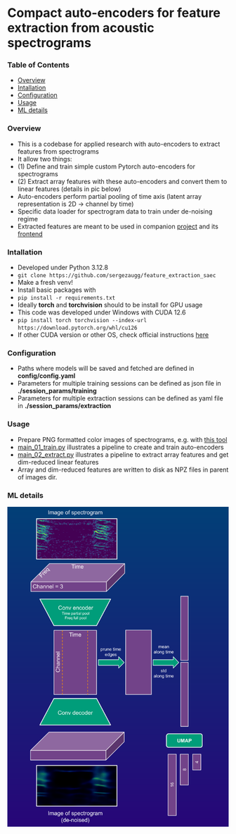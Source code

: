 # Compact auto-encoders for feature extraction from acoustic spectrograms  

### Table of Contents
* [Overview](#Overview)
* [Intallation](#Intallation)
* [Configuration](#Configuration)
* [Usage](#Usage)
* [ML details](#ML-details)

### Overview
* This is a codebase for applied research with auto-encoders to extract features from spectrograms 
* It allow two things:
* (1) Define and train simple custom Pytorch auto-encoders for spectrograms
* (2) Extract array features with these auto-encoders and convert them to linear features (details in pic below)
* Auto-encoders perform partial pooling of time axis (latent array representation is 2D -> channel by time)
* Specific data loader for spectrogram data to train under de-noising regime
* Extracted features are meant to be used in companion [project](https://github.com/sergezaugg/spectrogram_image_clustering) and its [frontend](https://spectrogram-image-clustering.streamlit.app/)

### Intallation  
* Developed under Python 3.12.8
* ```git clone https://github.com/sergezaugg/feature_extraction_saec```
* Make a fresh venv!
* Install basic packages with
* ```pip install -r requirements.txt```
* Ideally **torch** and **torchvision** should to be install for GPU usage
* This code was developed under Windows with CUDA 12.6 
* ```pip install torch torchvision --index-url https://download.pytorch.org/whl/cu126```
* If other CUDA version or other OS, check official instructions [here](https://pytorch.org/get-started/locally)

### Configuration
* Paths where models will be saved and fetched are defined in **config/config.yaml**
* Parameters for multiple training sessions can be defined as json file in **./session_params/training**
* Parameters for multiple extraction sessions can be defined as yaml file in **./session_params/extraction**

### Usage 
* Prepare PNG formatted color images of spectrograms, e.g. with [this tool](https://github.com/sergezaugg/xeno_canto_organizer)
* [main_01_train.py](main_01_train.py) illustrates a pipeline to create and train auto-encoders
* [main_02_extract.py](main_02_extract.py) illustrates a pipeline to extract array features and get dim-reduced linear features
* Array and dim-reduced features are written to disk as NPZ files in parent of images dir.

### ML details
<img src="pics/flow_chart_01.png" alt="Example image" width="600"/>




